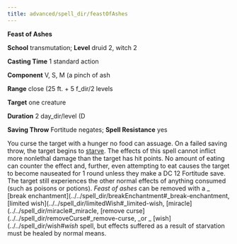 ```yaml
---
title: advanced/spell_dir/feastOfAshes
---
```

 **Feast of Ashes**

**School** transmutation; **Level** druid 2, witch 2

**Casting Time** 1 standard action

**Component** V, S, M (a pinch of ash

**Range** close (25 ft. + 5 f_dir/2 levels

**Target** one creature

**Duration** 2 day_dir/level (D

**Saving Throw** Fortitude negates; **Spell Resistance** yes

You curse the target with a hunger no food can assuage. On a failed saving throw, the target begins to [starve](../../environment#_starvation-and-thirst). The effects of this spell cannot inflict more nonlethal damage than the target has hit points. No amount of eating can counter the effect and, further, even attempting to eat causes the target to become nauseated for 1 round unless they make a DC 12 Fortitude save. The target still experiences the other normal effects of anything consumed (such as poisons or potions). _Feast of ashes_ can be removed with a _ [break enchantment](../../spell_dir/breakEnchantment#_break-enchantment, [limited wish](../../spell_dir/limitedWish#_limited-wish, [miracle](../../spell_dir/miracle#_miracle, [remove curse](../../spell_dir/removeCurse#_remove-curse, _or _ [wish](../../spell_dir/wish#_wish_ spell, but effects suffered as a result of starvation must be healed by normal means.

